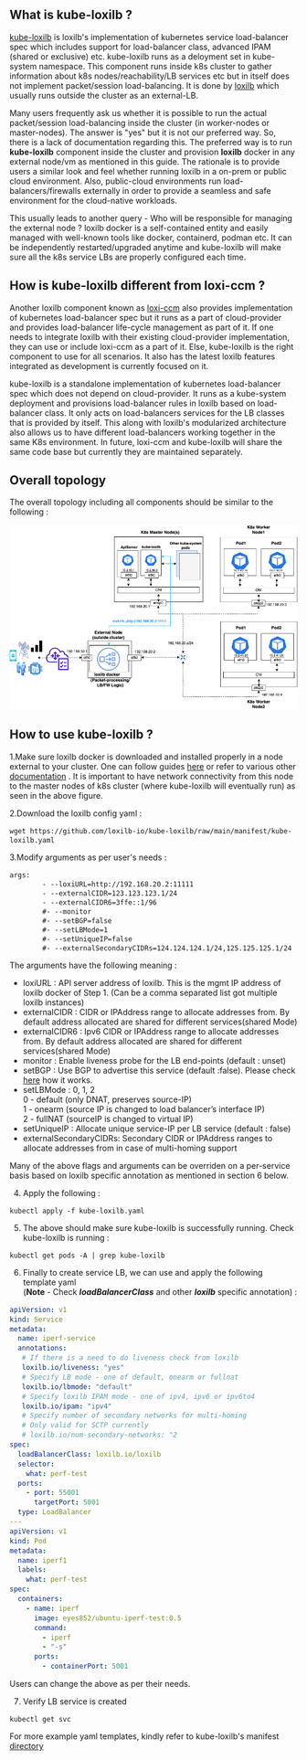 ## What is kube-loxilb ?

[kube-loxilb](https://github.com/loxilb-io/kube-loxilb) is loxilb's implementation of kubernetes service load-balancer spec which includes support for load-balancer class, advanced IPAM (shared or exclusive) etc. kube-loxilb runs as a deloyment set in kube-system namespace. This component runs inside k8s cluster to gather information about k8s nodes/reachability/LB services etc but in itself does not implement packet/session load-balancing. It is done by [loxilb](https://github.com/loxilb-io/loxilb) which usually runs outside the cluster as an external-LB. 

Many users frequently ask us whether it is possible to run the actual packet/session load-balancing inside the cluster (in worker-nodes or master-nodes). The answer is "yes" but it is not our preferred way. So, there is a lack of documentation regarding this. The preferred way is to run <b>kube-loxilb</b> component inside the cluster and provision <b>loxilb</b> docker in any external node/vm as mentioned in this guide. The rationale is to provide users a similar look and feel whether running loxilb in a on-prem or public cloud environment. Also, public-cloud environments run load-balancers/firewalls externally in order to provide a seamless and safe environment for the cloud-native workloads. 

This usually leads to another query - Who will be responsible for managing the external node ? loxilb docker is a self-contained entity and easily managed with well-known tools like docker, containerd, podman etc. It can be independently restarted/upgraded anytime and kube-loxilb will make sure all the k8s service LBs are properly configured each time. 

## How is kube-loxilb different from loxi-ccm ?

Another loxilb component known as [loxi-ccm](https://github.com/loxilb-io/loxi-ccm) also provides implementation of kubernetes load-balancer spec but it runs as a part of cloud-provider and provides load-balancer life-cycle management as part of it. If one needs to integrate loxilb with their existing cloud-provider implementation, they can use or include loxi-ccm as a part of it. Else, kube-loxilb is the right component to use for all scenarios. It also has the latest loxilb features integrated as development is currently focused on it.   

kube-loxilb is a standalone implementation of kubernetes load-balancer spec which does not depend on cloud-provider. It runs as a kube-system deployment and provisions load-balancer rules in loxilb based on load-balancer class. It only acts on load-balancers services for the LB classes that is provided by itself. This along with loxilb's modularized architecture also allows us to have different load-balancers working together in the same K8s environment. In future, loxi-ccm and kube-loxilb will share the same code base but currently they are maintained separately.   

## Overall topology   

The overall topology including all components should be similar to the following :

![loxilb topology](photos/kube-loxilb.png)   

## How to use kube-loxilb ?

1.Make sure loxilb docker is downloaded and installed properly in a node external to your cluster. One can follow guides [here](https://loxilb-io.github.io/loxilbdocs/run/) or refer to various other [documentation](https://loxilb-io.github.io/loxilbdocs/#how-to-guides) . It is important to have network connectivity from this node to the master nodes of k8s cluster (where kube-loxilb will eventually run) as seen in the above figure.

2.Download the loxilb config yaml :

```
wget https://github.com/loxilb-io/kube-loxilb/raw/main/manifest/kube-loxilb.yaml
```

3.Modify arguments as per user's needs :
```
args:
        - --loxiURL=http://192.168.20.2:11111
        - --externalCIDR=123.123.123.1/24
        - --externalCIDR6=3ffe::1/96
        #- --monitor
        #- --setBGP=false
        #- --setLBMode=1
        #- --setUniqueIP=false
        #- --externalSecondaryCIDRs=124.124.124.1/24,125.125.125.1/24
```

The arguments have the following meaning :    
- loxiURL : API server address of loxilb. This is the mgmt IP address of loxilb docker of Step 1. (Can be a comma separated list got multiple loxilb instances)     
- externalCIDR : CIDR or IPAddress range to allocate addresses from. By default address allocated are shared for different services(shared Mode)    
- externalCIDR6 : Ipv6 CIDR or IPAddress range to allocate addresses from. By default address allocated are shared for different services(shared Mode)    
- monitor : Enable liveness probe for the LB end-points (default : unset)    
- setBGP : Use BGP to advertise this service (default :false). Please check [here](https://github.com/loxilb-io/loxilbdocs/blob/main/docs/integrate_bgp_eng.md) how it works.    
- setLBMode : 0, 1, 2   
  0 - default (only DNAT, preserves source-IP)       
  1 - onearm (source IP is changed to load balancer’s interface IP)     
  2 - fullNAT (sourceIP is changed to virtual IP)    
- setUniqueIP : Allocate unique service-IP per LB service (default : false)   
- externalSecondaryCIDRs: Secondary CIDR or IPAddress ranges to allocate addresses from in case of multi-homing support    

Many of the above flags and arguments can be overriden on a per-service basis based on loxilb specific annotation as mentioned in section 6 below.      

4. Apply the following :
```
kubectl apply -f kube-loxilb.yaml
```

5. The above should make sure kube-loxilb is successfully running. Check kube-loxilb is running :

```
kubectl get pods -A | grep kube-loxilb
```


6. Finally to create service LB, we can use and apply the following template yaml    
(<b>Note</b> -  Check <b>*loadBalancerClass*</b> and other <b>*loxilb*</b> specific annotation) :
```yaml
apiVersion: v1
kind: Service
metadata:
  name: iperf-service
  annotations:
   # If there is a need to do liveness check from loxilb
   loxilb.io/liveness: "yes"
   # Specify LB mode - one of default, onearm or fullnat 
   loxilb.io/lbmode: "default"
   # Specify loxilb IPAM mode - one of ipv4, ipv6 or ipv6to4 
   loxilb.io/ipam: "ipv4"
   # Specify number of secondary networks for multi-homing
   # Only valid for SCTP currently
   # loxilb.io/num-secondary-networks: "2
spec:
  loadBalancerClass: loxilb.io/loxilb
  selector:
    what: perf-test
  ports:
    - port: 55001
      targetPort: 5001
  type: LoadBalancer
---
apiVersion: v1
kind: Pod
metadata:
  name: iperf1
  labels:
    what: perf-test
spec:
  containers:
    - name: iperf
      image: eyes852/ubuntu-iperf-test:0.5
      command:
        - iperf
        - "-s"
      ports:
        - containerPort: 5001
```
Users can change the above as per their needs.

7. Verify LB service is created
```
kubectl get svc
```

For more example yaml templates, kindly refer to kube-loxilb's manifest [directory](https://github.com/loxilb-io/kube-loxilb/tree/main/manifest)   





